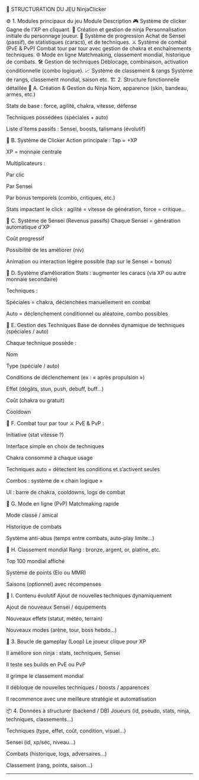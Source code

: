 🧩 STRUCTURATION DU JEU NinjaClicker

⚙️ 1. Modules principaux du jeu
Module Description
🎮 Système de clicker Gagne de l’XP en cliquant.
🧍 Création et gestion de ninja Personnalisation initiale du personnage joueur.
🧠 Système de progression Achat de Sensei (passif), de statistiques (caracs), et de techniques.
⚔️ Système de combat (PvE & PvP) Combat tour par tour avec gestion de chakra et enchaînements techniques.
🌐 Mode en ligne Matchmaking, classement mondial, historique de combats.
🛠️ Gestion de techniques Déblocage, combinaison, activation conditionnelle (combo logique).
📈 Système de classement & rangs Système de rangs, classement mondial, saison etc.
🏗️ 2. Structure fonctionnelle détaillée
📍 A. Création & Gestion du Ninja
Nom, apparence (skin, bandeau, armes, etc.)

Stats de base : force, agilité, chakra, vitesse, défense

Techniques possédées (spéciales + auto)

Liste d’items passifs : Sensei, boosts, talismans (évolutif)

📍 B. Système de Clicker
Action principale : Tap = +XP

XP = monnaie centrale

Multiplicateurs :

Par clic

Par Sensei

Par bonus temporels (combo, critiques, etc.)

Stats impactant le click : agilité = vitesse de génération, force = critique...

📍 C. Système de Sensei (Revenus passifs)
Chaque Sensei = génération automatique d’XP

Coût progressif

Possibilité de les améliorer (niv)

Animation ou interaction légère possible (tap sur le Sensei = bonus)

📍 D. Système d’amélioration
Stats : augmenter les caracs (via XP ou autre monnaie secondaire)

Techniques :

Spéciales = chakra, déclenchées manuellement en combat

Auto = déclenchement conditionnel ou aléatoire, combo possibles

📍 E. Gestion des Techniques
Base de données dynamique de techniques (spéciales / auto)

Chaque technique possède :

Nom

Type (spéciale / auto)

Conditions de déclenchement (ex : « après propulsion »)

Effet (dégâts, stun, push, debuff, buff…)

Coût (chakra ou gratuit)

Cooldown

📍 F. Combat tour par tour
⚔️ PvE & PvP :

Initiative (stat vitesse ?)

Interface simple en choix de techniques

Chakra consommé à chaque usage

Techniques auto = détectent les conditions et s’activent seules

Combos : système de « chain logique »

UI : barre de chakra, cooldowns, logs de combat

📍 G. Mode en ligne (PvP)
Matchmaking rapide

Mode classé / amical

Historique de combats

Système anti-abus (temps entre combats, auto-play limite…)

📍 H. Classement mondial
Rang : bronze, argent, or, platine, etc.

Top 100 mondial affiché

Système de points (Elo ou MMR)

Saisons (optionnel) avec récompenses

📍 I. Contenu évolutif
Ajout de nouvelles techniques dynamiquement

Ajout de nouveaux Sensei / équipements

Nouveaux effets (statut, météo, terrain)

Nouveaux modes (arène, tour, boss hebdo...)

🔁 3. Boucle de gameplay (Loop)
Le joueur clique pour XP

Il améliore son ninja : stats, techniques, Sensei

Il teste ses builds en PvE ou PvP

Il grimpe le classement mondial

Il débloque de nouvelles techniques / boosts / apparences

Il recommence avec une meilleure stratégie et automatisation

📦 4. Données à structurer (backend / DB)
Joueurs (id, pseudo, stats, ninja, techniques, classements…)

Techniques (type, effet, coût, condition, visuel…)

Sensei (id, xp/sec, niveau…)

Combats (historique, logs, adversaires…)

Classement (rang, points, saison…)

---
